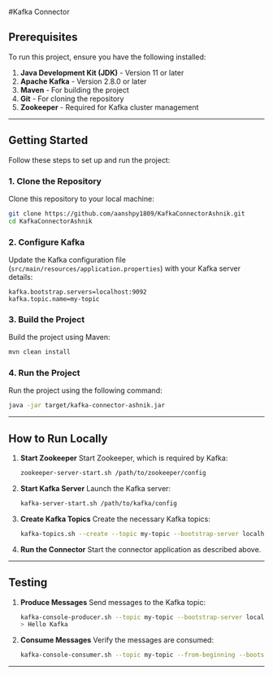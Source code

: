 #Kafka Connector


## Prerequisites
To run this project, ensure you have the following installed:

1. **Java Development Kit (JDK)** - Version 11 or later
2. **Apache Kafka** - Version 2.8.0 or later
3. **Maven** - For building the project
4. **Git** - For cloning the repository
5. **Zookeeper** - Required for Kafka cluster management

---

## Getting Started
Follow these steps to set up and run the project:

### 1. Clone the Repository
Clone this repository to your local machine:
```bash
git clone https://github.com/aanshpy1809/KafkaConnectorAshnik.git
cd KafkaConnectorAshnik
```

### 2. Configure Kafka
Update the Kafka configuration file (`src/main/resources/application.properties`) with your Kafka server details:
```properties
kafka.bootstrap.servers=localhost:9092
kafka.topic.name=my-topic
```

### 3. Build the Project
Build the project using Maven:
```bash
mvn clean install
```

### 4. Run the Project
Run the project using the following command:
```bash
java -jar target/kafka-connector-ashnik.jar
```

---

## How to Run Locally
1. **Start Zookeeper**
   Start Zookeeper, which is required by Kafka:
   ```bash
   zookeeper-server-start.sh /path/to/zookeeper/config
   ```

2. **Start Kafka Server**
   Launch the Kafka server:
   ```bash
   kafka-server-start.sh /path/to/kafka/config
   ```

3. **Create Kafka Topics**
   Create the necessary Kafka topics:
   ```bash
   kafka-topics.sh --create --topic my-topic --bootstrap-server localhost:9092
   ```

4. **Run the Connector**
   Start the connector application as described above.

---

## Testing
1. **Produce Messages**
   Send messages to the Kafka topic:
   ```bash
   kafka-console-producer.sh --topic my-topic --bootstrap-server localhost:9092
   > Hello Kafka
   ```

2. **Consume Messages**
   Verify the messages are consumed:
   ```bash
   kafka-console-consumer.sh --topic my-topic --from-beginning --bootstrap-server localhost:9092
   ```

---

